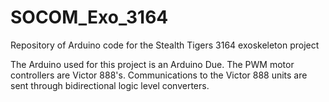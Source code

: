 SOCOM_Exo_3164
==============

Repository of Arduino code for the Stealth Tigers 3164 exoskeleton project

The Arduino used for this project is an Arduino Due. The PWM motor controllers are Victor 888's. Communications to the Victor 888 units are sent through bidirectional logic level converters.
